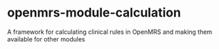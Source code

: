 openmrs-module-calculation
==========================

A framework for calculating clinical rules in OpenMRS and making them available for other modules